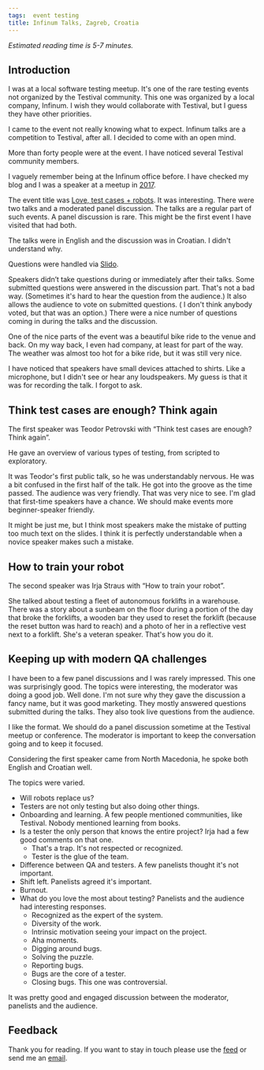 ```yaml
---
tags:  event testing
title: Infinum Talks, Zagreb, Croatia
---
```

*Estimated reading time is 5-7 minutes.*

## Introduction

I was at a local software testing meetup. It's one of the rare testing events not organized by the Testival community. This one was organized by a local company, Infinum. I wish they would collaborate with Testival, but I guess they have other priorities.

I came to the event not really knowing what to expect. Infinum talks are a competition to Testival, after all. I decided to come with an open mind.

More than forty people were at the event. I have noticed several Testival community members.

I vaguely remember being at the Infinum office before. I have checked my blog and I was a speaker at a meetup in [2017](infinum-js-talks-8).

The event title was [Love, test cases \+ robots](https://infinum.com/events/love-test-cases-robots-zagreb/). It was interesting. There were two talks and a moderated panel discussion. The talks are a regular part of such events. A panel discussion is rare. This might be the first event I have visited that had both.

The talks were in English and the discussion was in Croatian. I didn't understand why.

Questions were handled via [Slido](https://www.slido.com/).

Speakers didn’t take questions during or immediately after their talks. Some submitted questions were answered in the discussion part. That's not a bad way. (Sometimes it's hard to hear the question from the audience.) It also allows the audience to vote on submitted questions. ( I don't think anybody voted, but that was an option.) There were a nice number of questions coming in during the talks and the discussion.

One of the nice parts of the event was a beautiful bike ride to the venue and back. On my way back, I even had company, at least for part of the way. The weather was almost too hot for a bike ride, but it was still very nice.

I have noticed that speakers have small devices attached to shirts. Like a microphone, but I didn't see or hear any loudspeakers. My guess is that it was for recording the talk. I forgot to ask.

## Think test cases are enough? Think again

The first speaker was Teodor Petrovski with “Think test cases are enough? Think again”.

He gave an overview of various types of testing, from scripted to exploratory.

It was Teodor's first public talk, so he was understandably nervous. He was a bit confused in the first half of the talk. He got into the groove as the time passed. The audience was very friendly. That was very nice to see. I'm glad that first-time speakers have a chance. We should make events more beginner-speaker friendly.

It might be just me, but I think most speakers make the mistake of putting too much text on the slides. I think it is perfectly understandable when a novice speaker makes such a mistake.

## How to train your robot

The second speaker was Irja Straus with “How to train your robot”.

She talked about testing a fleet of autonomous forklifts in a warehouse. There was a story about a sunbeam on the floor during a portion of the day that broke the forklifts, a wooden bar they used to reset the forklift (because the reset button was hard to reach) and a photo of her in a reflective vest next to a forklift. She's a veteran speaker. That's how you do it.

## Keeping up with modern QA challenges

I have been to a few panel discussions and I was rarely impressed. This one was surprisingly good. The topics were interesting, the moderator was doing a good job. Well done. I'm not sure why they gave the discussion a fancy name, but it was good marketing. They mostly answered questions submitted during the talks. They also took live questions from the audience.

I like the format. We should do a panel discussion sometime at the Testival meetup or conference. The moderator is important to keep the conversation going and to keep it focused.

Considering the first speaker came from North Macedonia, he spoke both English and Croatian well.

The topics were varied.

* Will robots replace us?
* Testers are not only testing but also doing other things.
* Onboarding and learning. A few people mentioned communities, like Testival. Nobody mentioned learning from books.
* Is a tester the only person that knows the entire project? Irja had a few good comments on that one.
  * That's a trap. It's not respected or recognized.
  * Tester is the glue of the team.
* Difference between QA and testers. A few panelists thought it's not important.
* Shift left. Panelists agreed it's important.
* Burnout.
* What do you love the most about testing? Panelists and the audience had interesting responses.
  * Recognized as the expert of the system.
  * Diversity of the work.
  * Intrinsic motivation seeing your impact on the project.
  * Aha moments.
  * Digging around bugs.
  * Solving the puzzle.
  * Reporting bugs.
  * Bugs are the core of a tester.
  * Closing bugs. This one was controversial.

It was pretty good and engaged discussion between the moderator, panelists and the audience.

## Feedback

Thank you for reading. If you want to stay in touch please use the [feed](feed.xml) or send me an [email](mailto:zeljko@filipin.eu).
